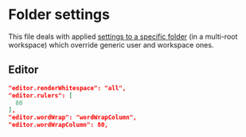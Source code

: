 # Folder settings

This file deals with applied [settings to a specific folder](https://code.visualstudio.com/docs/getstarted/settings#_settings-precedence) (in a multi-root workspace) which override generic user and workspace ones.

## Editor

```json
"editor.renderWhitespace": "all",
"editor.rulers": [
  80
],
"editor.wordWrap": "wordWrapColumn",
"editor.wordWrapColumn": 80,
```
